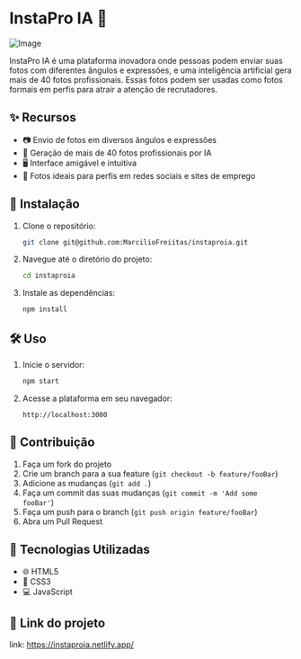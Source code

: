 # InstaPro IA 📸

![Image](https://github.com/user-attachments/assets/9b8bed95-f8cc-40c2-bb04-753a9cff2f6b)



InstaPro IA é uma plataforma inovadora onde pessoas podem enviar suas fotos com diferentes ângulos e expressões, e uma inteligência artificial gera mais de 40 fotos profissionais. Essas fotos podem ser usadas como fotos formais em perfis para atrair a atenção de recrutadores.

## ✨ Recursos

- 📷 Envio de fotos em diversos ângulos e expressões
- 🤖 Geração de mais de 40 fotos profissionais por IA
- 🖥️ Interface amigável e intuitiva
- 🌟 Fotos ideais para perfis em redes sociais e sites de emprego



## 🚀 Instalação

1. Clone o repositório:
   ```bash
   git clone git@github.com:MarcilioFreiitas/instaproia.git
   ```
2. Navegue até o diretório do projeto:
   ```bash
   cd instaproia
   ```
3. Instale as dependências:
   ```bash
   npm install
   ```

## 🛠️ Uso

1. Inicie o servidor:
   ```bash
   npm start
   ```
2. Acesse a plataforma em seu navegador:
   ```plaintext
   http://localhost:3000
   ```

## 🤝 Contribuição

1. Faça um fork do projeto
2. Crie um branch para a sua feature (`git checkout -b feature/fooBar`)
3. Adicione as mudanças (`git add .`)
4. Faça um commit das suas mudanças (`git commit -m 'Add some fooBar'`)
5. Faça um push para o branch (`git push origin feature/fooBar`)
6. Abra um Pull Request


## 🧰 Tecnologias Utilizadas

- 🌐 HTML5
- 🎨 CSS3
- 💻 JavaScript

## 🧰 Link do projeto

link: https://instaproia.netlify.app/



